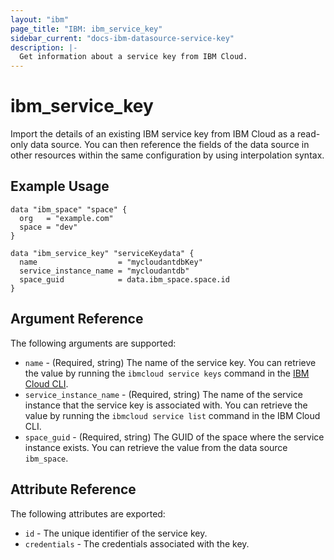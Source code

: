 ```yaml
---
layout: "ibm"
page_title: "IBM: ibm_service_key"
sidebar_current: "docs-ibm-datasource-service-key"
description: |-
  Get information about a service key from IBM Cloud.
---
```


# ibm\_service_key

Import the details of an existing IBM service key from IBM Cloud as a read-only data source. You can then reference the fields of the data source in other resources within the same configuration by using interpolation syntax.

## Example Usage

```hcl
data "ibm_space" "space" {
  org   = "example.com"
  space = "dev"
}

data "ibm_service_key" "serviceKeydata" {
  name                  = "mycloudantdbKey"
  service_instance_name = "mycloudantdb"
  space_guid            = data.ibm_space.space.id
}
```

## Argument Reference

The following arguments are supported:

* `name` - (Required, string) The name of the service key. You can retrieve the value by running the `ibmcloud service keys` command in the [IBM Cloud CLI](https://cloud.ibm.com/docs/cli?topic=cloud-cli-getting-started).
* `service_instance_name` - (Required, string) The name of the service instance that the service key is associated with. You can retrieve the value by running the `ibmcloud service list` command in the IBM Cloud CLI.
* `space_guid` - (Required, string) The GUID of the space where the service instance exists. You can retrieve the value from the data source `ibm_space`.

## Attribute Reference

The following attributes are exported:

* `id` - The unique identifier of the service key.
* `credentials` - The credentials associated with the key.  
